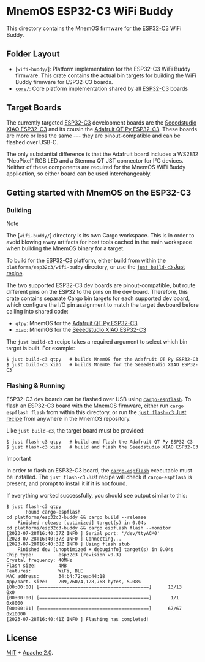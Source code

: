 # MnemOS ESP32-C3 WiFi Buddy

This directory contains the MnemOS firmware for the [ESP32-C3] WiFi Buddy.

## Folder Layout

* [`wifi-buddy/`]: Platform implementation for the ESP32-C3 WiFi Buddy
    firmware. This crate contains the actual bin targets for building the WiFi
    Buddy firmware for ESP32-C3 boards.
* [`core/`]: Core platform implementation shared by all [ESP32-C3] boards

[`boards/`]: ./wifi-buddy/
[`core/`]: ./core/

## Target Boards

The currently targeted [ESP32-C3] development boards are the [Seeedstudio XIAO
ESP32-C3][xiao] and its cousin the [Adafruit QT Py ESP32-C3][qtpy]. These boards
are more or less the same --- they are pinout-compatible and can be flashed over
USB-C.

The only substantial difference is that the Adafruit board includes a
WS2812 "NeoPixel" RGB LED and a Stemma QT JST connector for I²C devices. Neither
of these components are required for the MnemOS WiFi Buddy application, so
either board can be used interchangeably.

## Getting started with MnemOS on the ESP32-C3

### Building


> [!NOTE]
>
> The [`wifi-buddy/`] directory is its own Cargo workspace. This is in order to
> avoid blowing away artifacts for host tools cached in the main workspace when
> building the MnemOS binary for a target.

To build for the [ESP32-C3] platform, either build from within the
`platforms/esp32c3/wifi-buddy` directory, or use the [`just build-c3` Just
recipe][just].

The two supported ESP32-C3 dev boards are pinout-compatible, but route different
pins on the ESP32 to the pins on the dev board. Therefore, this crate contains
separate Cargo bin targets for each supported dev board, which configure the I/O
pin assignment to match the target devboard before calling into shared code:

* `qtpy`: MnemOS for the [Adafruit QT Py ESP32-C3][qtpy]
* `xiao`: MnemOS for the [Seeedstudio XIAO ESP32-C3][xiao]

The `just build-c3` recipe takes a required argument to select which bin target
is built. For example:

```console
$ just build-c3 qtpy   # builds MnemOS for the Adafruit QT Py ESP32-C3
$ just build-c3 xiao   # builds MnemOS for the Seeedstudio XIAO ESP32-C3
```

### Flashing & Running

ESP32-C3 dev boards can be flashed over USB using [`cargo-espflash`]. To flash
an ESP32-C3 board with the MnemOS firmware, either run `cargo espflash flash`
from within this directory, or run the [`just flash-c3` Just recipe][just] from
anywhere in the MnemOS repository.

Like `just build-c3`, the target board must be provided:

```console
$ just flash-c3 qtpy   # build and flash the Adafruit QT Py ESP32-C3
$ just flash-c3 xiao   # build and flash the Seeedstudio XIAO ESP32-C3
```

> [!IMPORTANT]
>
> In order to flash an ESP32-C3 board, the [`cargo-espflash`] executable
> must be installed. The `just flash-c3` Just recipe will check if
> `cargo-espflash` is present, and prompt to install it if it is not found.

If everything worked successfully, you should see output similar to this:

```console
$ just flash-c3 qtpy
       Found cargo-espflash
cd platforms/esp32c3-buddy && cargo build --release
    Finished release [optimized] target(s) in 0.04s
cd platforms/esp32c3-buddy && cargo espflash flash --monitor
[2023-07-28T16:40:37Z INFO ] Serial port: '/dev/ttyACM0'
[2023-07-28T16:40:37Z INFO ] Connecting...
[2023-07-28T16:40:38Z INFO ] Using flash stub
    Finished dev [unoptimized + debuginfo] target(s) in 0.04s
Chip type:         esp32c3 (revision v0.3)
Crystal frequency: 40MHz
Flash size:        4MB
Features:          WiFi, BLE
MAC address:       34:b4:72:ea:44:18
App/part. size:    209,760/4,128,768 bytes, 5.08%
[00:00:00] [========================================]      13/13      0x0
[00:00:00] [========================================]       1/1       0x8000
[00:00:01] [========================================]      67/67      0x10000
[2023-07-28T16:40:41Z INFO ] Flashing has completed!
```

[ESP32-C3]: https://www.espressif.com/en/products/socs/esp32-c3
[xiao]: https://www.seeedstudio.com/Seeed-XIAO-ESP32C3-p-5431.html
[qtpy]: https://www.adafruit.com/product/5405
[just]: ./../../../justfile
[`cargo-espflash`]: https://github.com/esp-rs/espflash/blob/main/cargo-espflash/README.md

## License

[MIT] + [Apache 2.0].

[MIT]: ./LICENSE-MIT
[Apache 2.0]: ./LICENSE-APACHE
